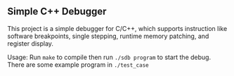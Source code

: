 Simple C++ Debugger
---
This project is a simple debugger for C/C++, which supports instruction like software breakpoints, single stepping, runtime memory patching, and register display. 

Usage: Run ```make``` to compile then run ```./sdb program``` to start the debug.
There are some example program in ```./test_case```
